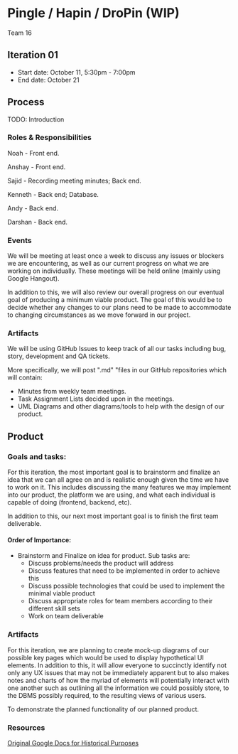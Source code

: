 # Pingle / Hapin / DroPin (WIP)
Team 16

## Iteration 01

 * Start date: October 11, 5:30pm - 7:00pm
 * End date: October 21

## Process

TODO: Introduction

### Roles & Responsibilities

Noah - Front end.

Anshay - Front end.

Sajid - Recording meeting minutes; Back end.

Kenneth - Back end; Database.

Andy - Back end.

Darshan - Back end.

### Events

We will be meeting at least once a week to discuss any issues or blockers we are encountering, as well as our current progress on what we are working on individually. These meetings will be held online (mainly using Google Hangout).

In addition to this, we will also review our overall progress on our eventual goal of producing a minimum viable product. The goal of this would be to decide whether any changes to our plans need to be made to accommodate to changing circumstances as we move forward in our project.

### Artifacts

We will be using GitHub Issues to keep track of all our tasks including bug, story, development and QA tickets.

More specifically, we will post ".md" "files in our GitHub repositories which will contain:
 * Minutes from weekly team meetings.
 * Task Assignment Lists decided upon in the meetings.
 * UML Diagrams and other diagrams/tools to help with the design of our product.

## Product

### Goals and tasks:

For this iteration, the most important goal is to brainstorm and finalize an idea that we can all agree on and is realistic enough given the time we have to work on it. This includes discussing the many features we may implement into our product, the platform we are using, and what each individual is capable of doing (frontend, backend, etc).

In addition to this, our next most important goal is to finish the first team deliverable.

#### Order of Importance:

 * Brainstorm and Finalize on idea for product. Sub tasks are:
   * Discuss problems/needs the product will address
   * Discuss features that need to be implemented in order to achieve this
   * Discuss possible technologies that could be used to implement the minimal viable product
   * Discuss appropriate roles for team members according to their different skill sets
   * Work on team deliverable

### Artifacts

For this iteration, we are planning to create mock-up diagrams of our possible key pages which would be used to display hypothetical UI elements. In addition to this, it will allow everyone to succinctly identify not only any UX issues that may not be immediately apparent but to also makes notes and charts of how the myriad of elements will potentially interact with one another such as outlining all the information we could possibly store, to the DBMS possibly required, to the resulting views of various users.

To demonstrate the planned functionality of our planned product.

### Resources

[Original Google Docs for Historical Purposes](https://docs.google.com/document/d/1OYAroTSgMiLIGQLJKq1drYYsi1uI5GadhCo3lpJ4oeI/edit?usp=sharing)
